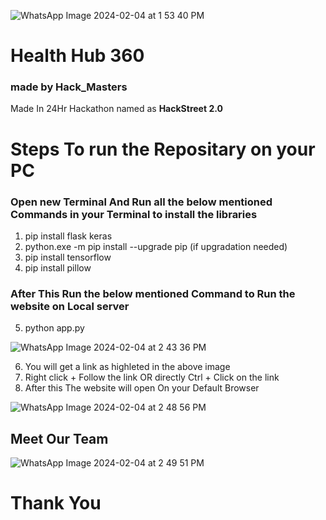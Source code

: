 ![WhatsApp Image 2024-02-04 at 1 53 40 PM](https://github.com/sidjain1387/Hack_Masters_2/assets/140233380/108e8c5a-1a85-4b7a-bee7-5de02dffd5ce)
 
# Health Hub 360
### made by Hack_Masters
Made In 24Hr Hackathon named as **HackStreet 2.0**

# Steps To run the Repositary on your PC
### Open new Terminal And Run all the below mentioned Commands in your Terminal to install the libraries
1) pip install flask keras
2) python.exe -m pip install --upgrade pip (if upgradation needed)
3) pip install tensorflow
4) pip install pillow
### After This Run the below mentioned Command to Run the website on Local server
5) python app.py
   
![WhatsApp Image 2024-02-04 at 2 43 36 PM](https://github.com/sidjain1387/Hack_Masters_2/assets/140233380/0bbafc4b-117e-4aaf-86e7-eca877f86b88)

6) You will get a link as highleted in the above image
7) Right click + Follow the link OR directly Ctrl + Click on the link
8) After this The website will open On your Default Browser

![WhatsApp Image 2024-02-04 at 2 48 56 PM](https://github.com/sidjain1387/Hack_Masters_2/assets/140233380/0c3bbc71-3402-4dd5-8b51-fc0496472367)

## Meet Our Team

![WhatsApp Image 2024-02-04 at 2 49 51 PM](https://github.com/sidjain1387/Hack_Masters_2/assets/140233380/f784a99c-1e61-492d-b86d-2b50aa080c17)

# Thank You
